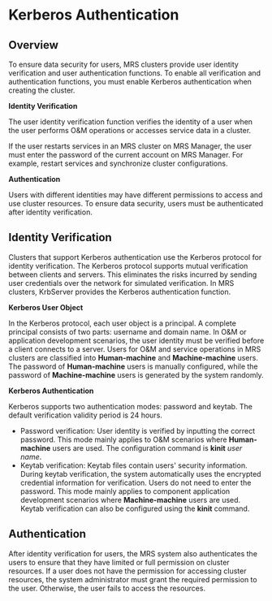 # Kerberos Authentication<a name="EN-US_TOPIC_0125376052"></a>

## Overview<a name="s5f48e2d5f86c49d1a2d6c7760eb22250"></a>

To ensure data security for users, MRS clusters provide user identity verification and user authentication functions. To enable all verification and authentication functions, you must enable Kerberos authentication when creating the cluster.

**Identity Verification**

The user identity verification function verifies the identity of a user when the user performs O&M operations or accesses service data in a cluster.

If the user restarts services in an MRS cluster on MRS Manager, the user must enter the password of the current account on MRS Manager. For example, restart services and synchronize cluster configurations.

**Authentication**

Users with different identities may have different permissions to access and use cluster resources. To ensure data security, users must be authenticated after identity verification.

## Identity Verification<a name="s3812f41773f44bc6a32f94049980f7e9"></a>

Clusters that support Kerberos authentication use the Kerberos protocol for identity verification. The Kerberos protocol supports mutual verification between clients and servers. This eliminates the risks incurred by sending user credentials over the network for simulated verification. In MRS clusters, KrbServer provides the Kerberos authentication function.

**Kerberos User Object**

In the Kerberos protocol, each user object is a principal. A complete principal consists of two parts: username and domain name. In O&M or application development scenarios, the user identity must be verified before a client connects to a server. Users for O&M and service operations in MRS clusters are classified into  **Human-machine** and **Machine-machine** users. The password of **Human-machine** users is manually configured, while the password of **Machine-machine**  users is generated by the system randomly.

**Kerberos Authentication**

Kerberos supports two authentication modes: password and keytab. The default verification validity period is 24 hours.

-   Password verification: User identity is verified by inputting the correct password. This mode mainly applies to O&M scenarios where  **Human-machine** users are used. The configuration command is **kinit** _user name_.
-   Keytab verification: Keytab files contain users' security information. During keytab verification, the system automatically uses the encrypted credential information for verification. Users do not need to enter the password. This mode mainly applies to component application development scenarios where  **Machine-machine** users are used. Keytab verification can also be configured using the **kinit**  command.

## **Authentication**<a name="s0954a4784f204866be3cb0721522dc42"></a>

After identity verification for users, the MRS system also authenticates the users to ensure that they have limited or full permission on cluster resources. If a user does not have the permission for accessing cluster resources, the system administrator must grant the required permission to the user. Otherwise, the user fails to access the resources.

